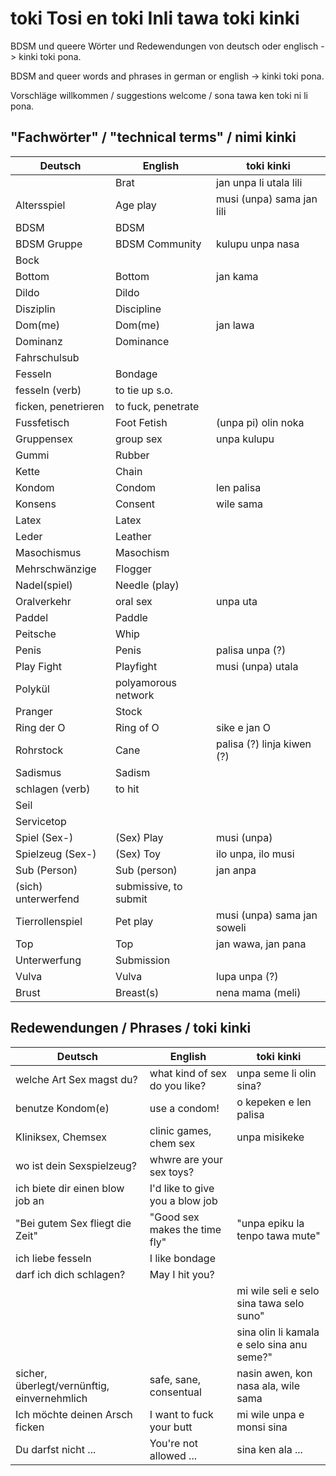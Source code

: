 # toki Tosi en toki Inli tawa toki kinki
BDSM und queere Wörter und Redewendungen von deutsch oder englisch -> kinki toki pona.

BDSM and queer words and phrases in german or english -> kinki toki pona.

Vorschläge willkommen / suggestions welcome / sona tawa ken toki ni li pona.

## "Fachwörter" / "technical terms" / nimi kinki

| Deutsch             | English               | toki kinki                  |
| ------------------- | --------------------- | --------------------------- |
|                     | Brat                  | jan unpa li utala lili      |
| Altersspiel         | Age play              | musi (unpa) sama jan lili   |
| BDSM                | BDSM                  |                             |
| BDSM Gruppe         | BDSM Community        | kulupu unpa nasa            |
| Bock                |                       |                             |
| Bottom              | Bottom                | jan kama                    |
| Dildo               | Dildo                 |                             |
| Disziplin           | Discipline            |                             |
| Dom(me)             | Dom(me)               | jan lawa                    |
| Dominanz            | Dominance             |                             |
| Fahrschulsub        |                       |                             |
| Fesseln             | Bondage               |                             |
| fesseln (verb)      | to tie up s.o.        |                             |
| ficken, penetrieren | to fuck, penetrate    |                             |
| Fussfetisch         | Foot Fetish           | (unpa pi) olin noka         |
| Gruppensex          | group sex             | unpa kulupu                 |
| Gummi               | Rubber                |                             |
| Kette               | Chain                 |                             |
| Kondom              | Condom                | len palisa                  |
| Konsens             | Consent               | wile sama                   |
| Latex               | Latex                 |                             |
| Leder               | Leather               |                             |
| Masochismus         | Masochism             |                             |
| Mehrschwänzige      | Flogger               |                             |
| Nadel(spiel)        | Needle (play)         |                             |
| Oralverkehr         | oral sex              | unpa uta                    |
| Paddel              | Paddle                |                             |
| Peitsche            | Whip                  |                             |
| Penis               | Penis                 | palisa unpa (?)             |
| Play Fight          | Playfight             | musi (unpa) utala           |
| Polykül             | polyamorous network   |                             |
| Pranger             | Stock                 |                             |
| Ring der O          | Ring of O             | sike e jan O                |
| Rohrstock           | Cane                  | palisa (?) linja kiwen (?)  |
| Sadismus            | Sadism                |                             |
| schlagen (verb)     | to hit                |                             |
| Seil                |                       |                             |
| Servicetop          |                       |                             |
| Spiel (Sex-)        | (Sex) Play            | musi (unpa)                 |
| Spielzeug (Sex-)    | (Sex) Toy             | ilo unpa, ilo musi          |
| Sub (Person)        | Sub (person)          | jan anpa                    |
| (sich) unterwerfend | submissive, to submit |                             |
| Tierrollenspiel     | Pet play              | musi (unpa) sama jan soweli |
| Top                 | Top                   | jan wawa, jan pana          |
| Unterwerfung        | Submission            |                             |
| Vulva               | Vulva                 | lupa unpa (?)               |
| Brust               | Breast(s)             | nena mama (meli)            |


## Redewendungen / Phrases / toki kinki

| Deutsch                                     | English                         | toki kinki                                 |
| ------------------------------------------- | ------------------------------- | ------------------------------------------ |
| welche Art Sex magst du?                    | what kind of sex do you like?   | unpa seme li olin sina?                    |
| benutze Kondom(e)                           | use a condom!                   | o kepeken e len palisa                     |
| Kliniksex, Chemsex                          | clinic games, chem sex          | unpa misikeke                              |
| wo ist dein Sexspielzeug?                   | whwre are your sex toys?        |                                            |
| ich biete dir einen blow job an             | I'd like to give you a blow job |                                            |
| "Bei gutem Sex fliegt die Zeit"             | "Good sex makes the time fly"   | "unpa epiku la tenpo tawa mute"            |
| ich liebe fesseln                           | I like bondage                  |                                            |
| darf ich dich schlagen?                     | May I hit you?                  |                                            |
|                                             |                                 | mi wile seli e selo sina tawa selo suno"   |
|                                             |                                 | sina olin li kamala e selo sina anu seme?" |
| sicher, überlegt/vernünftig, einvernehmlich | safe, sane, consentual          | nasin awen, kon nasa ala, wile sama        |
| Ich möchte deinen Arsch ficken              | I want to fuck your butt        | mi wile unpa e monsi sina                  |
| Du darfst nicht ...                         | You're not allowed ...          | sina ken ala ...                           |

